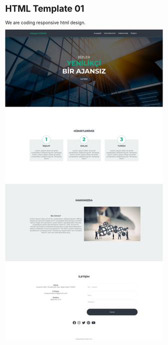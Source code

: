 # HTML Template 01

We are coding responsive html design.

![Responsive html design 01](https://github.com/huseyineskan/html-template-01/blob/main/img/pc.png)
